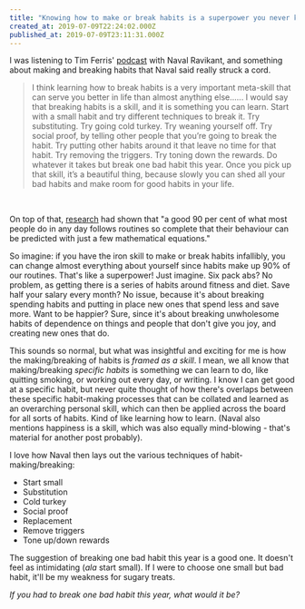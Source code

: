 ```yaml
---
title: "Knowing how to make or break habits is a superpower you never knew"
created_at: 2019-07-09T22:24:02.000Z
published_at: 2019-07-09T23:11:31.000Z
---
```

I was listening to Tim Ferris' [podcast](https://tim.blog/naval-ravikant-on-the-tim-ferriss-show-transcript/) with Naval Ravikant, and something about making and breaking habits that Naval said really struck a cord.

  

> I think learning how to break habits is a very important meta-skill that can serve you better in life than almost anything else...... I would say that breaking habits is a skill, and it is something you can learn. Start with a small habit and try different techniques to break it. Try substituting. Try going cold turkey. Try weaning yourself off. Try social proof, by telling other people that you’re going to break the habit. Try putting other habits around it that leave no time for that habit. Try removing the triggers. Try toning down the rewards. Do whatever it takes but break one bad habit this year. Once you pick up that skill, it’s a beautiful thing, because slowly you can shed all your bad habits and make room for good habits in your life. 

   

On top of that, [research](https://www.newscientist.com/article/mg19526111-700-why-we-are-all-creatures-of-habit/) had shown that "a good 90 per cent of what most people do in any day follows routines so complete that their behaviour can be predicted with just a few mathematical equations."

  

So imagine: if you have the iron skill to make or break habits infallibly, you can change almost everything about yourself since habits make up 90% of our routines. That's like a superpower! Just imagine. Six pack abs? No problem, as getting there is a series of habits around fitness and diet. Save half your salary every month? No issue, because it's about breaking spending habits and putting in place new ones that spend less and save more. Want to be happier? Sure, since it's about breaking unwholesome habits of dependence on things and people that don't give you joy, and creating new ones that do.

  

This sounds so normal, but what was insightful and exciting for me is how the making/breaking of habits is _framed as a skill_. I mean, we all know that making/breaking _specific habits_ is something we can learn to do, like quitting smoking, or working out every day, or writing. I know I can get good at a specific habit, but never quite thought of how there's overlaps between these specific habit-making processes that can be collated and learned as an overarching personal skill, which can then be applied across the board for all sorts of habits. Kind of like learning how to learn. (Naval also mentions happiness is a skill, which was also equally mind-blowing - that's material for another post probably).

  

I love how Naval then lays out the various techniques of habit-making/breaking: 

*   Start small
*   Substitution
*   Cold turkey
*   Social proof
*   Replacement
*   Remove triggers
*   Tone up/down rewards 

  

The suggestion of breaking one bad habit this year is a good one. It doesn't feel as intimidating (_ala_ start small). If I were to choose one small but bad habit, it'll be my weakness for sugary treats.   

  

_If you had to break one bad habit this year, what would it be?_
